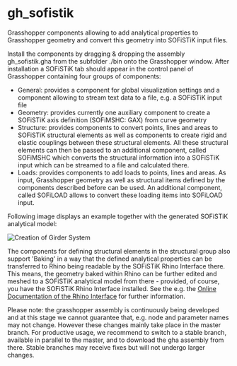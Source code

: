 # gh_sofistik

Grasshopper components allowing to add analytical properties to Grasshopper geometry and convert this geometry into SOFiSTiK input files.

Install the components by dragging & dropping the assembly gh_sofistik.gha from the subfolder ./bin onto the Grasshopper window.
After installation a SOFiSTiK tab should appear in the control panel of Grasshopper containing four groups of components:

* General: provides a component for global visualization settings and a component allowing to stream text data to a file,
  e.g. a SOFiSTiK input file
* Geometry: provides currently one auxiliary component to create a SOFiSTiK axis definition (SOFiMSHC: GAX) from curve geometry
* Structure: provides components to convert points, lines and areas to SOFiSTiK structural elements as well as components to
  create rigid and elastic couplings between these structural elements.
  All these structural elements can then be passed to an additional component, called SOFiMSHC which converts the structural
  information into a SOFiSTiK input which can be streamed to a file and calculated there.
* Loads: provides components to add loads to points, lines and areas. As input, Grasshopper geometry as well as structural items
  defined by the components described before can be used. An additional component, called SOFiLOAD allows to convert these loading
  items into SOFiLOAD input.

Following image displays an example together with the generated SOFiSTiK analytical model:

![Creation of Girder System](https://github.com/SOFiSTiK/gh_sofistik/blob/master/gh_sofistik/examples/img/girder_system_01.JPG)

The components for defining structural elements in the structural group also support 'Baking' in a way that the defined 
analytical properties can be transferred to Rhino being readable by the SOFiSTiK Rhino Interface there.
This means, the geometry baked within Rhino can be further edited and meshed to a SOFiSTiK analytical model from there - 
provided, of course, you have the SOFiSTiK Rhino Interface installed.
See the e.g. the [Online Documentation of the Rhino Interface](https://www.sofistik.de/documentation/2018/en/rhino_interface/index.html) for further information. 

Please note: the grasshopper assembly is continuously being developed and at this stage we cannot guarantee that, e.g.
node and parameter names may not change. However these changes mainly take place in the master branch.
For productive usage, we recommend to switch to a stable branch, available in parallel to the master, and to download the 
gha assembly from there. Stable branches may receive fixes but will not undergo larger changes.
